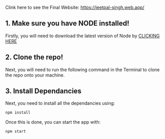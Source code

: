 Clink here to see the Final Website: https://jeetpal-singh.web.app/  

## 1. Make sure you have NODE installed!

Firstly, you will need to download the latest version of Node by <a href="https://nodejs.org/en/download/">CLICKING HERE</a>

## 2. Clone the repo!

Next, you will need to run the following command in the Terminal to clone the repo onto your machine.

## 3. Install Dependancies

Next, you need to install all the dependancies using:

`npm install`

Once this is done, you can start the app with:

`npm start`
